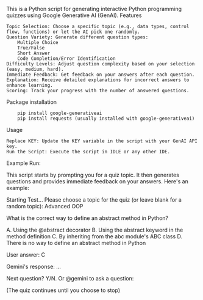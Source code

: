 This is a Python script for generating interactive Python programming quizzes using Google Generative AI (GenAI).
Features

    Topic Selection: Choose a specific topic (e.g., data types, control flow, functions) or let the AI pick one randomly.
    Question Variety: Generate different question types:
        Multiple Choice
        True/False
        Short Answer
        Code Completion/Error Identification
    Difficulty Levels: Adjust question complexity based on your selection (easy, medium, hard).
    Immediate Feedback: Get feedback on your answers after each question.
    Explanation: Receive detailed explanations for incorrect answers to enhance learning.
    Scoring: Track your progress with the number of answered questions.

Package installation

        pip install google-generativeai
        pip install requests (usually installed with google-generativeai)
Usage

    Replace KEY: Update the KEY variable in the script with your GenAI API key.
    Run the Script: Execute the script in IDLE or any other IDE.

Example Run:

This script starts by prompting you for a quiz topic. It then generates questions and provides immediate feedback on your answers. Here's an example:

Starting Test...
Please choose a topic for the quiz (or leave blank for a random topic): Advanced OOP

What is the correct way to define an abstract method in Python?

A. Using the @abstract decorator
B. Using the abstract keyword in the method definition
C. By inheriting from the abc module's ABC class
D. There is no way to define an abstract method in Python

User answer: C

Gemini's response: ...

Next question? Y/N. Or @gemini to ask a question:

(The quiz continues until you choose to stop)
